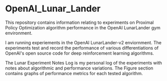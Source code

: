 # OpenAI_Lunar_Lander
This repository contains information relating to experiments on Proximal Policy Optimization algorithm performance in the OpenAI LunarLander gym environment.

I am running experiements in the OpenAI LunarLander-v2 enviornment. 
The experiments test and record the performance of various differentiations of OpenAI's open source code for deep reinforcement learning algorithms.


The Lunar Experiment Notes Log is my personal log of the experiments with notes about algorithmic and performance variations.
The Figure section contains graphs of performance metrics for each tested algorithm.
